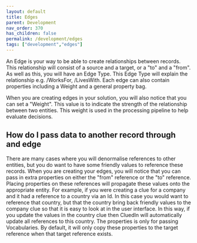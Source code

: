 ```yaml
---
layout: default
title: Edges
parent: Development
nav_order: 370
has_children: false
permalink: /development/edges
tags: ["development","edges"]
---
```


An Edge is your way to be able to create relationships between records. This relationship will consist of a source and a target, or a "to" and a "from". As well as this, you will have an Edge Type. This Edge Type will explain the relationship e.g. /WorksFor, /LivesWith. Each edge can also contain properties including a Weight and a general property bag. 

When you are creating edges in your solution, you will also notice that you can set a "Weight". This value is to indicate the strength of the relationship between two entities. This weight is used in the processing pipeline to help evaluate decisions.

## How do I pass data to another record through and edge

There are many cases where you will denormalise references to other entities, but you do want to have some friendly values to reference these records. When you are creating your edges, you will notice that you can pass in extra properties on either the "from" reference or the "to" reference. Placing properties on these references will propagate these values onto the appropriate entity. For example, if you were creating a clue for a company and it had a reference to a country via an Id. In this case you would want to reference that country, but that the country bring back friendly values to the company clue so that it is easy to look at in the user interface. In this way, if you update the values in the country clue then CluedIn will automatically update all references to this country. The properties is only for passing Vocabularies. By default, it will only copy these properties to the target reference when that target reference exists. 
